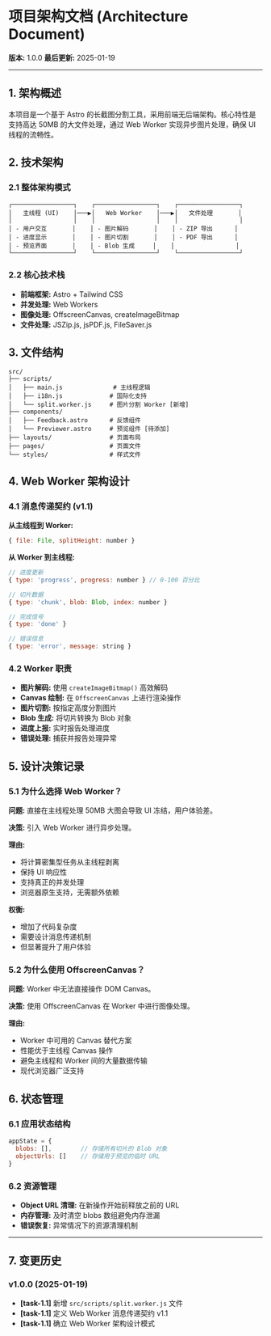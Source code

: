 # 项目架构文档 (Architecture Document)

**版本:** 1.0.0
**最后更新:** 2025-01-19

---

## 1. 架构概述

本项目是一个基于 Astro 的长截图分割工具，采用前端无后端架构。核心特性是支持高达 50MB 的大文件处理，通过 Web Worker 实现异步图片处理，确保 UI 线程的流畅性。

## 2. 技术架构

### 2.1 整体架构模式

```
┌─────────────────┐    ┌─────────────────┐    ┌─────────────────┐
│   主线程 (UI)    │───▶│   Web Worker    │───▶│   文件处理       │
│                 │    │                 │    │                 │
│ - 用户交互       │    │ - 图片解码       │    │ - ZIP 导出      │
│ - 进度显示       │    │ - 图片切割       │    │ - PDF 导出      │
│ - 预览界面       │    │ - Blob 生成     │    │                 │
└─────────────────┘    └─────────────────┘    └─────────────────┘
```

### 2.2 核心技术栈

- **前端框架:** Astro + Tailwind CSS
- **并发处理:** Web Workers
- **图像处理:** OffscreenCanvas, createImageBitmap
- **文件处理:** JSZip.js, jsPDF.js, FileSaver.js

## 3. 文件结构

```
src/
├── scripts/
│   ├── main.js              # 主线程逻辑
│   ├── i18n.js             # 国际化支持
│   └── split.worker.js     # 图片分割 Worker [新增]
├── components/
│   ├── Feedback.astro      # 反馈组件
│   └── Previewer.astro     # 预览组件 [待添加]
├── layouts/                # 页面布局
├── pages/                  # 页面文件
└── styles/                 # 样式文件
```

## 4. Web Worker 架构设计

### 4.1 消息传递契约 (v1.1)

**从主线程到 Worker:**
```javascript
{ file: File, splitHeight: number }
```

**从 Worker 到主线程:**
```javascript
// 进度更新
{ type: 'progress', progress: number } // 0-100 百分比

// 切片数据
{ type: 'chunk', blob: Blob, index: number }

// 完成信号
{ type: 'done' }

// 错误信息
{ type: 'error', message: string }
```

### 4.2 Worker 职责

- **图片解码:** 使用 `createImageBitmap()` 高效解码
- **Canvas 绘制:** 在 `OffscreenCanvas` 上进行渲染操作
- **图片切割:** 按指定高度分割图片
- **Blob 生成:** 将切片转换为 Blob 对象
- **进度上报:** 实时报告处理进度
- **错误处理:** 捕获并报告处理异常

## 5. 设计决策记录

### 5.1 为什么选择 Web Worker？

**问题:** 直接在主线程处理 50MB 大图会导致 UI 冻结，用户体验差。

**决策:** 引入 Web Worker 进行异步处理。

**理由:**
- 将计算密集型任务从主线程剥离
- 保持 UI 响应性
- 支持真正的并发处理
- 浏览器原生支持，无需额外依赖

**权衡:**
- 增加了代码复杂度
- 需要设计消息传递机制
- 但显著提升了用户体验

### 5.2 为什么使用 OffscreenCanvas？

**问题:** Worker 中无法直接操作 DOM Canvas。

**决策:** 使用 OffscreenCanvas 在 Worker 中进行图像处理。

**理由:**
- Worker 中可用的 Canvas 替代方案
- 性能优于主线程 Canvas 操作
- 避免主线程和 Worker 间的大量数据传输
- 现代浏览器广泛支持

## 6. 状态管理

### 6.1 应用状态结构

```javascript
appState = {
  blobs: [],        // 存储所有切片的 Blob 对象
  objectUrls: []    // 存储用于预览的临时 URL
}
```

### 6.2 资源管理

- **Object URL 清理:** 在新操作开始前释放之前的 URL
- **内存管理:** 及时清空 blobs 数组避免内存泄漏
- **错误恢复:** 异常情况下的资源清理机制

---

## 7. 变更历史

### v1.0.0 (2025-01-19)
- **[task-1.1]** 新增 `src/scripts/split.worker.js` 文件
- **[task-1.1]** 定义 Web Worker 消息传递契约 v1.1
- **[task-1.1]** 确立 Web Worker 架构设计模式 